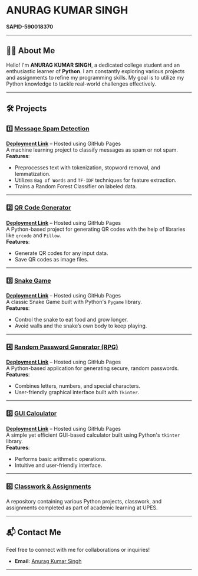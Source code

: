 # ANURAG KUMAR SINGH  
**SAPID-590018370**  



---

## 👨‍💻 About Me  
Hello! I'm **ANURAG KUMAR SINGH**, a dedicated college student and an enthusiastic learner of **Python**. I am constantly exploring various projects and assignments to refine my programming skills. My goal is to utilize my Python knowledge to tackle real-world challenges effectively.

---

## 🛠️ Projects  

### 1️⃣ [Message Spam Detection](https://github.com/anurag815311/Message-detection)  
**[Deployment Link](https://anurag815311.github.io/Message-detection/)** – Hosted using GitHub Pages  
A machine learning project to classify messages as spam or not spam.  
**Features**:  
- Preprocesses text with tokenization, stopword removal, and lemmatization.  
- Utilizes `Bag of Words` and `TF-IDF` techniques for feature extraction.  
- Trains a Random Forest Classifier on labeled data.
---

### 2️⃣ [QR Code Generator](https://github.com/anurag815311/qrcode)  
**[Deployment Link](https://anurag815311.github.io/qrcode/)** – Hosted using GitHub Pages  
A Python-based project for generating QR codes with the help of libraries like `qrcode` and `Pillow`.  
**Features**:  
- Generate QR codes for any input data.  
- Save QR codes as image files.  

---

### 3️⃣ [Snake Game](https://github.com/anurag815311/snake-game)  
**[Deployment Link](https://anurag815311.github.io/snake-game/)** – Hosted using GitHub Pages  
A classic Snake Game built with Python's `Pygame` library.  
**Features**:  
- Control the snake to eat food and grow longer.  
- Avoid walls and the snake’s own body to keep playing.  

---

### 4️⃣ [Random Password Generator (RPG)](https://github.com/anurag815311/RPG--project)  
**[Deployment Link](https://anurag815311.github.io/RPG--project/)** – Hosted using GitHub Pages  
A Python-based application for generating secure, random passwords.  
**Features**:  
- Combines letters, numbers, and special characters.  
- User-friendly graphical interface built with `Tkinter`.  

---

### 5️⃣ [GUI Calculator](https://github.com/anurag815311/Calculator)  
**[Deployment Link](https://anurag815311.github.io/Calculator/)** – Hosted using GitHub Pages  
A simple yet efficient GUI-based calculator built using Python's `tkinter` library.  
**Features**:  
- Performs basic arithmetic operations.  
- Intuitive and user-friendly interface. 

---

### 6️⃣ [Classwork & Assignments](https://github.com/anurag815311/python_upes_b1)  
A repository containing various Python projects, classwork, and assignments completed as part of academic learning at UPES.

---

## 📬 Contact Me  
Feel free to connect with me for collaborations or inquiries!  
- **Email**: [Anurag Kumar Singh](mailto:anuragsingh815311@gmail.com)  

---

